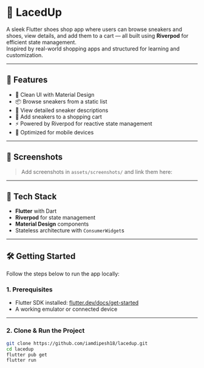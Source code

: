 # 👟 LacedUp

A sleek Flutter shoes shop app where users can browse sneakers and shoes, view details, and add them to a cart — all built using **Riverpod** for efficient state management.  
Inspired by real-world shopping apps and structured for learning and customization.

---

## 🚀 Features

- 🧱 Clean UI with Material Design
- 📦 Browse sneakers from a static list
- 👟 View detailed sneaker descriptions
- 🛒 Add sneakers to a shopping cart
- ⚡ Powered by Riverpod for reactive state management
- 📱 Optimized for mobile devices

---

## 📸 Screenshots

> Add screenshots in `assets/screenshots/` and link them here:
<!-- 
![Home](assets/screenshots/home.png)
![Details](assets/screenshots/details.png)
![Cart](assets/screenshots/cart.png)
-->

---

## 🧰 Tech Stack

- **Flutter** with Dart
- **Riverpod** for state management
- **Material Design** components
- Stateless architecture with `ConsumerWidget`s

---

## 🛠️ Getting Started

Follow the steps below to run the app locally:

### 1. Prerequisites

- Flutter SDK installed: [flutter.dev/docs/get-started](https://flutter.dev/docs/get-started)
- A working emulator or connected device

---

### 2. Clone & Run the Project

```bash
git clone https://github.com/iamdipesh18/lacedup.git
cd lacedup
flutter pub get
flutter run
